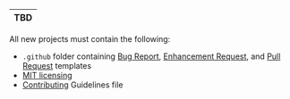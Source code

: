 |TBD|
|-|

All new projects must contain the following: 

* `.github` folder containing [Bug Report](https://github.com/rubrikinc/welcome-to-rubrik-build/blob/master/Templates/bug-report.md), [Enhancement Request](https://github.com/rubrikinc/welcome-to-rubrik-build/blob/master/Templates/enhancement_request.md), and [Pull Request](https://github.com/rubrikinc/welcome-to-rubrik-build/blob/master/Templates/pull_request_template.md) templates
* [MIT licensing](https://github.com/rubrikinc/welcome-to-rubrik-build/blob/master/LICENSE)
* [Contributing](https://github.com/rubrikinc/welcome-to-rubrik-build/blob/master/CONTRIBUTING.md) Guidelines file

